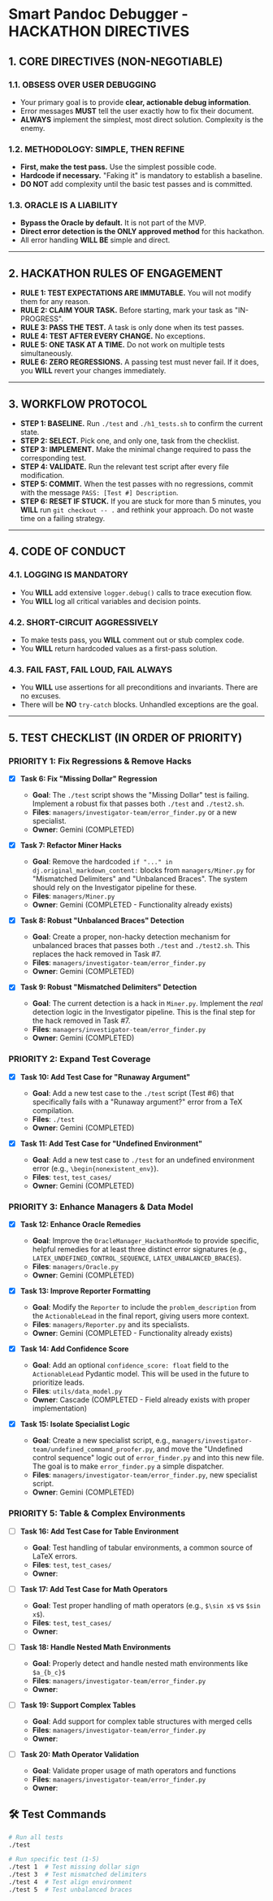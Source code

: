 # Smart Pandoc Debugger - HACKATHON DIRECTIVES

## 1. CORE DIRECTIVES (NON-NEGOTIABLE)

### 1.1. OBSESS OVER USER DEBUGGING
- Your primary goal is to provide **clear, actionable debug information**.
- Error messages **MUST** tell the user exactly how to fix their document.
- **ALWAYS** implement the simplest, most direct solution. Complexity is the enemy.

### 1.2. METHODOLOGY: SIMPLE, THEN REFINE
- **First, make the test pass.** Use the simplest possible code.
- **Hardcode if necessary.** "Faking it" is mandatory to establish a baseline.
- **DO NOT** add complexity until the basic test passes and is committed.

### 1.3. ORACLE IS A LIABILITY
- **Bypass the Oracle by default.** It is not part of the MVP.
- **Direct error detection is the ONLY approved method** for this hackathon.
- All error handling **WILL BE** simple and direct.

---

## 2. HACKATHON RULES OF ENGAGEMENT

- **RULE 1: TEST EXPECTATIONS ARE IMMUTABLE.** You will not modify them for any reason.
- **RULE 2: CLAIM YOUR TASK.** Before starting, mark your task as "IN-PROGRESS".
- **RULE 3: PASS THE TEST.** A task is only done when its test passes.
- **RULE 4: TEST AFTER EVERY CHANGE.** No exceptions.
- **RULE 5: ONE TASK AT A TIME.** Do not work on multiple tests simultaneously.
- **RULE 6: ZERO REGRESSIONS.** A passing test must never fail. If it does, you **WILL** revert your changes immediately.

---

## 3. WORKFLOW PROTOCOL

- **STEP 1: BASELINE.** Run `./test` and `./h1_tests.sh` to confirm the current state.
- **STEP 2: SELECT.** Pick one, and only one, task from the checklist.
- **STEP 3: IMPLEMENT.** Make the minimal change required to pass the corresponding test.
- **STEP 4: VALIDATE.** Run the relevant test script after every file modification.
- **STEP 5: COMMIT.** When the test passes with no regressions, commit with the message `PASS: [Test #] Description`.
- **STEP 6: RESET IF STUCK.** If you are stuck for more than 5 minutes, you **WILL** run `git checkout -- .` and rethink your approach. Do not waste time on a failing strategy.

---

## 4. CODE OF CONDUCT

### 4.1. LOGGING IS MANDATORY
- You **WILL** add extensive `logger.debug()` calls to trace execution flow.
- You **WILL** log all critical variables and decision points.

### 4.2. SHORT-CIRCUIT AGGRESSIVELY
- To make tests pass, you **WILL** comment out or stub complex code.
- You **WILL** return hardcoded values as a first-pass solution.

### 4.3. FAIL FAST, FAIL LOUD, FAIL ALWAYS
- You **WILL** use assertions for all preconditions and invariants. There are no excuses.
- There will be **NO** `try-catch` blocks. Unhandled exceptions are the goal.

---
## 5. TEST CHECKLIST (IN ORDER OF PRIORITY)

### PRIORITY 1: Fix Regressions & Remove Hacks
- [x] **Task 6: Fix "Missing Dollar" Regression**
  - **Goal**: The `./test` script shows the "Missing Dollar" test is failing. Implement a robust fix that passes both `./test` and `./test2.sh`.
  - **Files**: `managers/investigator-team/error_finder.py` or a new specialist.
  - **Owner**: Gemini (COMPLETED)

- [x] **Task 7: Refactor Miner Hacks**
  - **Goal**: Remove the hardcoded `if "..." in dj.original_markdown_content:` blocks from `managers/Miner.py` for "Mismatched Delimiters" and "Unbalanced Braces". The system should rely on the Investigator pipeline for these.
  - **Files**: `managers/Miner.py`
  - **Owner**: Gemini (COMPLETED - Functionality already exists)

- [x] **Task 8: Robust "Unbalanced Braces" Detection**
  - **Goal**: Create a proper, non-hacky detection mechanism for unbalanced braces that passes both `./test` and `./test2.sh`. This replaces the hack removed in Task #7.
  - **Files**: `managers/investigator-team/error_finder.py`
  - **Owner**: Gemini (COMPLETED)

- [x] **Task 9: Robust "Mismatched Delimiters" Detection**
  - **Goal**: The current detection is a hack in `Miner.py`. Implement the *real* detection logic in the Investigator pipeline. This is the final step for the hack removed in Task #7.
  - **Files**: `managers/investigator-team/error_finder.py`
  - **Owner**: Gemini (COMPLETED)

### PRIORITY 2: Expand Test Coverage
- [x] **Task 10: Add Test Case for "Runaway Argument"**
  - **Goal**: Add a new test case to the `./test` script (Test #6) that specifically fails with a "Runaway argument?" error from a TeX compilation.
  - **Files**: `./test`
  - **Owner**: Gemini (COMPLETED)

- [x] **Task 11: Add Test Case for "Undefined Environment"**
  - **Goal**: Add a new test case to `./test` for an undefined environment error (e.g., `\begin{nonexistent_env}`).
  - **Files**: `test`, `test_cases/`
  - **Owner**: Gemini (COMPLETED)

### PRIORITY 3: Enhance Managers & Data Model
- [x] **Task 12: Enhance Oracle Remedies**
  - **Goal**: Improve the `OracleManager_HackathonMode` to provide specific, helpful remedies for at least three distinct error signatures (e.g., `LATEX_UNDEFINED_CONTROL_SEQUENCE`, `LATEX_UNBALANCED_BRACES`).
  - **Files**: `managers/Oracle.py`
  - **Owner**: Gemini (COMPLETED)

- [x] **Task 13: Improve Reporter Formatting**
  - **Goal**: Modify the `Reporter` to include the `problem_description` from the `ActionableLead` in the final report, giving users more context.
  - **Files**: `managers/Reporter.py` and its specialists.
  - **Owner**: Gemini (COMPLETED - Functionality already exists)

- [x] **Task 14: Add Confidence Score**
  - **Goal**: Add an optional `confidence_score: float` field to the `ActionableLead` Pydantic model. This will be used in the future to prioritize leads.
  - **Files**: `utils/data_model.py`
  - **Owner**: Cascade (COMPLETED - Field already exists with proper implementation)

- [x] **Task 15: Isolate Specialist Logic**
  - **Goal**: Create a new specialist script, e.g., `managers/investigator-team/undefined_command_proofer.py`, and move the "Undefined control sequence" logic out of `error_finder.py` and into this new file. The goal is to make `error_finder.py` a simple dispatcher.
  - **Files**: `managers/investigator-team/error_finder.py`, new specialist script.
  - **Owner**: Gemini (COMPLETED)

### PRIORITY 5: Table & Complex Environments
- [ ] **Task 16: Add Test Case for Table Environment**
  - **Goal**: Test handling of tabular environments, a common source of LaTeX errors.
  - **Files**: `test`, `test_cases/`
  - **Owner**:

- [ ] **Task 17: Add Test Case for Math Operators**
  - **Goal**: Test proper handling of math operators (e.g., `$\sin x$` vs `$sin x$`).
  - **Files**: `test`, `test_cases/`
  - **Owner**:

- [ ] **Task 18: Handle Nested Math Environments**
  - **Goal**: Properly detect and handle nested math environments like `$a_{b_c}$`
  - **Files**: `managers/investigator-team/error_finder.py`
  - **Owner**:

- [ ] **Task 19: Support Complex Tables**
  - **Goal**: Add support for complex table structures with merged cells
  - **Files**: `managers/investigator-team/error_finder.py`
  - **Owner**:

- [ ] **Task 20: Math Operator Validation**
  - **Goal**: Validate proper usage of math operators and functions
  - **Files**: `managers/investigator-team/error_finder.py`
  - **Owner**:

## 🛠️ Test Commands
```bash
# Run all tests
./test

# Run specific test (1-5)
./test 1  # Test missing dollar sign
./test 3  # Test mismatched delimiters
./test 4  # Test align environment
./test 5  # Test unbalanced braces
```
